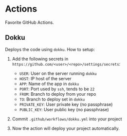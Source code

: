 # Actions

Favorite GitHub Actions.

## Dokku

Deploys the code using `dokku`. How to setup:

1. Add the following secrets in `https://github.com/<user>/<repo>/settings/secrets`:

   - `USER`: User on the server running `dokku`
   - `HOST`: IP host of the server
   - `APP`: Name of the app in `dokku`
   - `PORT`: Port used by `ssh`, tends to be `22`
   - `FROM`: Branch to deploy from your repo
   - `TO`: Branch to deploy set in `dokku`
   - `PRIVATE_KEY`: User private key (no passphrase)
   - `PUBLIC_KEY`: User public key (no passphrase)

2. Commit `.github/workflows/dokku.yml` into your project

3. Now the action will deploy your project automatically.
